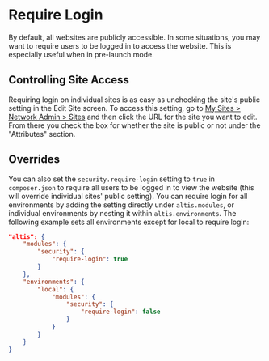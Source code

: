 # Require Login

By default, all websites are publicly accessible. In some situations, you may want to require users to be logged in to access the website. This is especially useful when in pre-launch mode.

## Controlling Site Access

Requiring login on individual sites is as easy as unchecking the site's public setting in the Edit Site screen. To access this setting, go to [My Sites > Network Admin > Sites](internal://network-admin/sites.php) and then click the URL for the site you want to edit. From there you check the box for whether the site is public or not under the "Attributes" section.

## Overrides

You can also set the `security.require-login` setting to `true` in `composer.json` to require all users to be logged in to view the website (this will override individual sites' public setting). You can require login for all environments by adding the setting directly under `altis.modules`, or individual environments by nesting it within `altis.environments`. The following example sets all environments except for local to require login:

```json
"altis": {
	"modules": {
		"security": {
			"require-login": true
		}
	},
	"environments": {
		"local": {
			"modules": {
				"security": {
					"require-login": false
				}
			}
		}
	}
}
```
